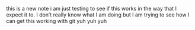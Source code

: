 this is a new note i am just testing to see if this works in the way that I expect it to. I don’t really know what I am doing but I am trying to see how I can get this working with git yuh yuh yuh

